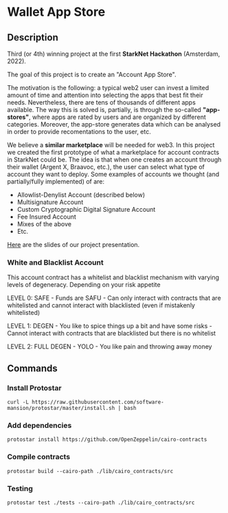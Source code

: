 # Wallet App Store


## Description

Third (or 4th) winning project at the first **StarkNet Hackathon** (Amsterdam, 2022).

The goal of this project is to create an "Account App Store".

The motivation is the following: a typical web2 user can invest a limited amount of time and attention into selecting the apps that best fit their needs. Nevertheless, there are tens of thousands of different apps available. The way this is solved is, partially, is through the so-called **"app-stores"**, where apps are rated by users and are organized by different categories. Moreover, the app-store generates data which can be analysed in order to provide recomentations to the user, etc.

We believe a **similar marketplace** will be needed for web3. In this project we created the first prototype of what a marketplace for account contracts in StarkNet could be. The idea is that when one creates an account through their wallet (Argent X, Braavoc, etc.), the user can select what type of account they want to deploy. Some examples of accounts we thought (and partially/fully implemented) of are:

- Allowlist-Denylist Account (described below)
- Multisignature Account
- Custom Cryptographic Digital Signature Account
- Fee Insured Account
- Mixes of the above
- Etc.

[Here](https://pitch.com/public/3454e0c7-ec9d-4111-82c3-4486de25e252/bc44edd0-287d-4b90-8898-ceb42d12e185) are the slides of our project presentation.



### White and Blacklist Account

This account contract has a whitelist and blacklist mechanism with varying levels of degeneracy. Depending on
your risk appetite

LEVEL 0: SAFE
    - Funds are SAFU
    - Can only interact with contracts that are whitelisted and cannot interact with blacklisted (even if mistakenly whitelisted)

LEVEL 1: DEGEN
    - You like to spice things up a bit and have some risks
    - Cannot interact with contracts that are blacklisted but there is no whitelist

LEVEL 2: FULL DEGEN
    - YOLO
    - You like pain and throwing away money

## Commands

### Install Protostar

```
curl -L https://raw.githubusercontent.com/software-mansion/protostar/master/install.sh | bash
```

### Add dependencies

```
protostar install https://github.com/OpenZeppelin/cairo-contracts
```

### Compile contracts

```
protostar build --cairo-path ./lib/cairo_contracts/src
```

### Testing

```
protostar test ./tests --cairo-path ./lib/cairo_contracts/src
```
